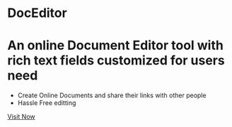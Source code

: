# DocEditor
<h1> An online Document Editor tool with rich text fields customized for users need </h1>

<ul>
<li>Create Online Documents and share their links with other people</li>
<li>Hassle Free editting </li>
</ul>


[Visit Now](http://dubeyji.pythonanywhere.com/)

